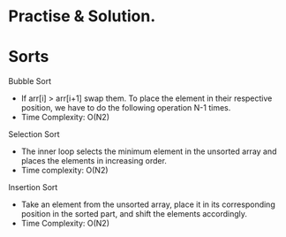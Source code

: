 # Practise & Solution.

# Sorts

Bubble Sort
- If arr[i] > arr[i+1] swap them. To place the element in their respective position, we have to do the following operation N-1 times.
- Time Complexity: O(N2)

Selection Sort
 - The inner loop selects the minimum element in the unsorted array and places the elements in increasing order.
- Time complexity: O(N2)

Insertion Sort 
- Take an element from the unsorted array, place it in its corresponding position in the sorted part, and shift the elements accordingly.
- Time Complexity: O(N2) 